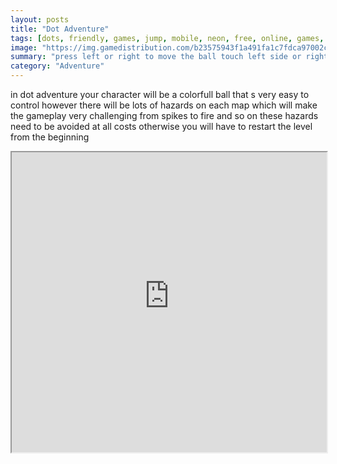 ```yaml
---
layout: posts
title: "Dot Adventure"
tags: [dots, friendly, games, jump, mobile, neon, free, online, games, oyna, game, free, games, play, play, games]
image: "https://img.gamedistribution.com/b23575943f1a491fa1c7fdca97002cc3-512x384.jpeg"
summary: "press left or right to move the ball touch left side or right side to move the ball  free online games oyna game free games play play games"
category: "Adventure"
---
```


in dot adventure your character will be a colorfull ball that s very easy to control however there will be lots of hazards on each map which will make the gameplay very challenging from spikes to fire and so on these hazards need to be avoided at all costs otherwise you will have to restart the level from the beginning

<iframe width="100%" height="480px;" src="https://html5.gamedistribution.com/b23575943f1a491fa1c7fdca97002cc3/"></iframe>